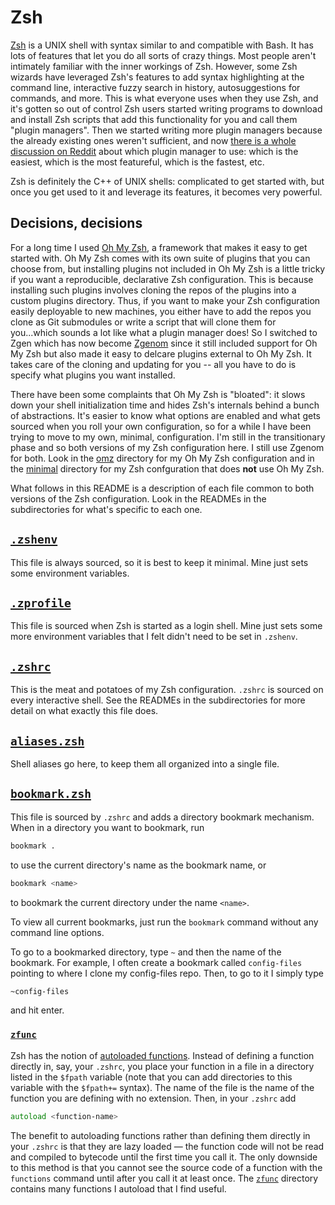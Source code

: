 # Zsh

[Zsh][zsh] is a UNIX shell with syntax similar to and compatible with Bash. It has lots of features that
let you do all sorts of crazy things. Most people aren't intimately familiar with the inner workings of Zsh.
However, some Zsh wizards have leveraged Zsh's features to add syntax highlighting at the command line,
interactive fuzzy search in history, autosuggestions for commands, and more. This is what everyone uses
when they use Zsh, and it's gotten so out of control Zsh users started writing programs to download and
install Zsh scripts that add this functionality for you and call them "plugin managers". Then we started
writing more plugin managers because the already existing ones weren't sufficient, and now
[there is a whole discussion on Reddit](https://www.reddit.com/r/zsh/comments/ak0vgi/a_comparison_of_all_the_zsh_plugin_mangers_i_used)
about which plugin manager to use: which is the easiest, which is the most featureful, which is the fastest, etc.

Zsh is definitely the C++ of UNIX shells: complicated to get started with, but once you get used to it and
leverage its features, it becomes very powerful.

## Decisions, decisions
For a long time I used [Oh My Zsh][omz], a framework that makes it easy to get started with. Oh My Zsh comes with
its own suite of plugins that you can choose from, but installing plugins not included in Oh My Zsh is a little
tricky if you want a reproducible, declarative Zsh configuration. This is because installing such plugins involves cloning
the repos of the plugins into a custom plugins directory. Thus, if you want to make your Zsh configuration easily
deployable to new machines, you either have to add the repos you clone as Git submodules or write a script that
will clone them for you...which sounds a lot like what a plugin manager does! So I switched to Zgen which has now
become [Zgenom][zgenom] since it still included support for Oh My Zsh but also made it easy to delcare plugins
external to Oh My Zsh. It takes care of the cloning and updating for you -- all you have to do is specify what
plugins you want installed.

There have been some complaints that Oh My Zsh is "bloated": it slows down your shell initialization time and hides
Zsh's internals behind a bunch of abstractions. It's easier to know what options are enabled and what gets sourced
when you roll your own configuration, so for a while I have been trying to move to my own, minimal, configuration.
I'm still in the transitionary phase and so both versions of my Zsh configuration here. I still use Zgenom for both.
Look in the [omz](omz) directory for my Oh My Zsh configuration and in the [minimal](minimal) directory for my
Zsh confguration that does __not__ use Oh My Zsh.

What follows in this README is a description of each file common to both versions of the Zsh configuration.
Look in the READMEs in the subdirectories for what's specific to each one.

## [`.zshenv`](omz/.zshenv)
This file is always sourced, so it is best to keep it minimal. Mine just sets some environment variables.

## [`.zprofile`](omz/.zprofile)
This file is sourced when Zsh is started as a login shell. Mine just sets some more environment variables
that I felt didn't need to be set in `.zshenv`.

## [`.zshrc`](omz/.zprofile)
This is the meat and potatoes of my Zsh configuration. `.zshrc` is sourced on every interactive shell. See
the READMEs in the subdirectories for more detail on what exactly this file does.

## [`aliases.zsh`](omz/aliases.zsh)
Shell aliases go here, to keep them all organized into a single file.

## [`bookmark.zsh`](omz/bookmark.zsh)
This file is sourced by `.zshrc` and adds a directory bookmark mechanism. When in a directory you want to bookmark, run

```zsh
bookmark .
```

to use the current directory's name as the bookmark name, or

```zsh
bookmark <name>
```

to bookmark the current directory under the name `<name>`.

To view all current bookmarks, just run the `bookmark` command without any command line options.

To go to a bookmarked directory, type `~` and then the name of the bookmark. For example, I often create
a bookmark called `config-files` pointing to where I clone my config-files repo. Then, to go to it I simply type

```zsh
~config-files
```

and hit enter.

### [`zfunc`](omz/zfunc)
Zsh has the notion of [autoloaded functions](https://zsh.sourceforge.io/Doc/Release/Functions.html#Autoloading-Functions).
Instead of defining a function directly in, say, your `.zshrc`, you place your function in a file
in a directory listed in the `$fpath` variable (note that you can add directories to this variable
with the `$fpath+=` syntax). The name of the file is the name of the function you are defining with
no extension. Then, in your `.zshrc` add

```zsh
autoload <function-name>
```

The benefit to autoloading functions rather than defining them directly in your `.zshrc` is that they are lazy
loaded &#x2014; the function code will not be read and compiled to bytecode until the first time you call it.
The only downside to this method is that you cannot see the source code of a function with the `functions` command
until after you call it at least once. The [`zfunc`](omz/zfunc) directory contains many functions I autoload that I find useful.

[zsh]: https://zsh.sourceforge.io/
[omz]: https://ohmyz.sh
[zgenom]: https://github.com/jandamm/zgenom
